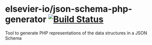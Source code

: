 # elsevier-io/json-schema-php-generator [![Build Status](https://travis-ci.org/elsevier-io/json-schema-php-generator.svg?branch=master)](https://travis-ci.org/elsevier-io/json-schema-php-generator.svg?branch=master)


Tool to generate PHP representations of the data structures in a JSON Schema

